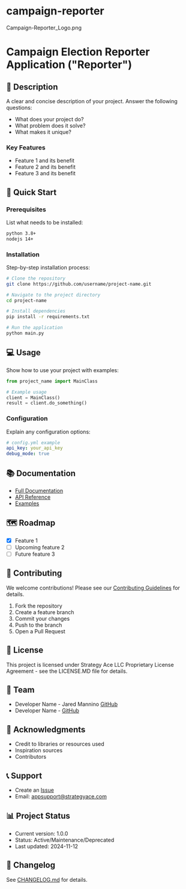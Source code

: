 # campaign-reporter
Campaign-Reporter_Logo.png

# Campaign Election Reporter Application ("Reporter")

## 📝 Description
A clear and concise description of your project. Answer the following questions:
- What does your project do?
- What problem does it solve?
- What makes it unique?      

### Key Features
- Feature 1 and its benefit
- Feature 2 and its benefit
- Feature 3 and its benefit

## 🚀 Quick Start

### Prerequisites
List what needs to be installed:
```bash
python 3.8+
nodejs 14+
```

### Installation
Step-by-step installation process:

```bash
# Clone the repository
git clone https://github.com/username/project-name.git

# Navigate to the project directory
cd project-name

# Install dependencies
pip install -r requirements.txt

# Run the application
python main.py
```

## 💻 Usage
Show how to use your project with examples:

```python
from project_name import MainClass

# Example usage
client = MainClass()
result = client.do_something()
```

### Configuration
Explain any configuration options:
```yaml
# config.yml example
api_key: your_api_key
debug_mode: true
```

## 📚 Documentation
- [Full Documentation](docs/README.md)
- [API Reference](docs/api.md)
- [Examples](examples/)

## 🗺️ Roadmap
- [x] Feature 1
- [ ] Upcoming feature 2
- [ ] Future feature 3

## 🤝 Contributing
We welcome contributions! Please see our [Contributing Guidelines](CONTRIBUTING.md) for details.

1. Fork the repository
2. Create a feature branch
3. Commit your changes
4. Push to the branch
5. Open a Pull Request

## 📃 License
This project is licensed under Strategy Ace LLC Proprietary License Agreement - see the LICENSE.MD file for details.

## 👥 Team
- Developer Name - Jared Mannino [GitHub](https://github.com/username)
- Developer Name - [GitHub](https://github.com/username)

## 🙏 Acknowledgments
- Credit to libraries or resources used
- Inspiration sources
- Contributors

## 📞 Support
- Create an [Issue](https://github.com/username/project-name/issues)
- Email: appsupport@strategyace.com

## 📊 Project Status
- Current version: 1.0.0
- Status: Active/Maintenance/Deprecated
- Last updated: 2024-11-12

## 🔄 Changelog
See [CHANGELOG.md](CHANGELOG.md) for details.
